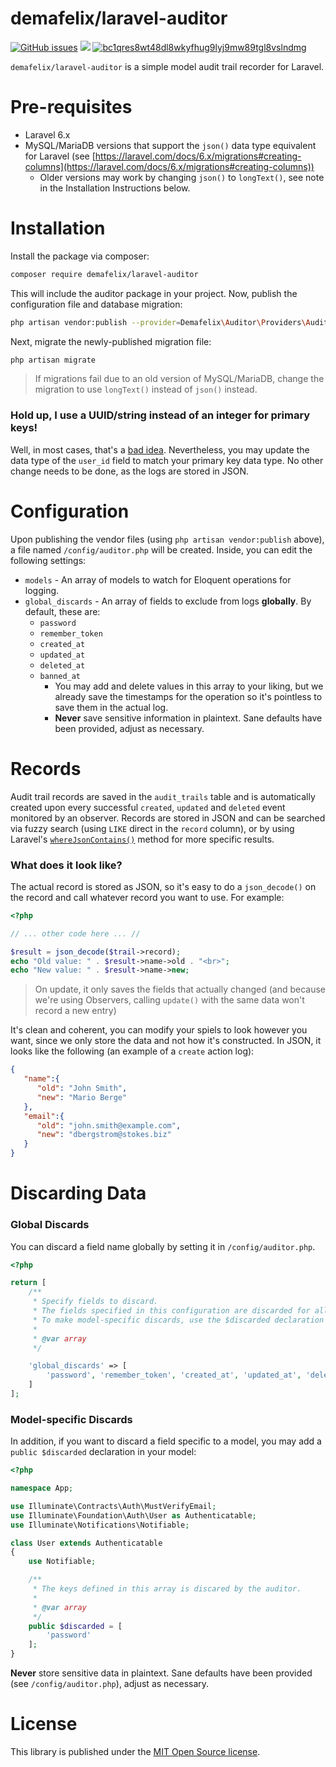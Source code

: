 # demafelix/laravel-auditor

[![GitHub issues](https://img.shields.io/github/issues/liamdemafelix/laravel-auditor)](https://github.com/liamdemafelix/laravel-auditor/issues) ![](https://img.shields.io/badge/runs%20on-laravel%206.x-red) [![bc1qres8wt48dl8wkyfhug9lyj9mw89tgl8vslndmg](https://img.shields.io/badge/donate-bitcoin-orange)](bitcoin:bc1qres8wt48dl8wkyfhug9lyj9mw89tgl8vslndmg)

`demafelix/laravel-auditor` is a simple model audit trail recorder for Laravel.

# Pre-requisites

* Laravel 6.x
* MySQL/MariaDB versions that support the `json()` data type equivalent for Laravel (see [https://laravel.com/docs/6.x/migrations#creating-columns](https://laravel.com/docs/6.x/migrations#creating-columns))
    * Older versions may work by changing `json()` to `longText()`, see note in the Installation Instructions below.

# Installation

Install the package via composer:

```bash
composer require demafelix/laravel-auditor
```

This will include the auditor package in your project. Now, publish the configuration file and database migration:

```bash
php artisan vendor:publish --provider=Demafelix\Auditor\Providers\AuditorServiceProvider
```

Next, migrate the newly-published migration file:

```bash
php artisan migrate
```

> If migrations fail due to an old version of MySQL/MariaDB, change the migration to use `longText()` instead of `json()` instead.

### Hold up, I use a UUID/string instead of an integer for primary keys!

Well, in most cases, that's a [bad idea](https://tomharrisonjr.com/uuid-or-guid-as-primary-keys-be-careful-7b2aa3dcb439). Nevertheless, you may update the data type of the `user_id` field to match your primary key data type. No other change needs to be done, as the logs are stored in JSON.

# Configuration

Upon publishing the vendor files (using `php artisan vendor:publish` above), a file named `/config/auditor.php` will be created. Inside, you can edit the following settings:

* `models` - An array of models to watch for Eloquent operations for logging.
* `global_discards` - An array of fields to exclude from logs **globally**. By default, these are:
    * `password`
    * `remember_token`
    * `created_at`
    * `updated_at`
    * `deleted_at`
    * `banned_at`
        * You may add and delete values in this array to your liking, but we already save the timestamps for the operation so it's pointless to save them in the actual log.
        * **Never** save sensitive information in plaintext. Sane defaults have been provided, adjust as necessary.

# Records

Audit trail records are saved in the `audit_trails` table and is automatically created upon every successful `created`, `updated` and `deleted` event monitored by an observer. Records are stored in JSON and can be searched via fuzzy search (using `LIKE` direct in the `record` column), or by using Laravel's [`whereJsonContains()`](https://laravel.com/docs/6.x/queries#json-where-clauses) method for more specific results.

### What does it look like?

The actual record is stored as JSON, so it's easy to do a `json_decode()` on the record and call whatever record you want to use. For example:

```php
<?php

// ... other code here ... //

$result = json_decode($trail->record);
echo "Old value: " . $result->name->old . "<br>";
echo "New value: " . $result->name->new;
```

> On update, it only saves the fields that actually changed (and because we're using Observers, calling `update()` with the same data won't record a new entry)

It's clean and coherent, you can modify your spiels to look however you want, since we only store the data and not how it's constructed. In JSON, it looks like the following (an example of a `create` action log):

```json
{ 
   "name":{ 
      "old": "John Smith",
      "new": "Mario Berge"
   },
   "email":{ 
      "old": "john.smith@example.com",
      "new": "dbergstrom@stokes.biz"
   }
}
```

# Discarding Data

### Global Discards

You can discard a field name globally by setting it in `/config/auditor.php`.

```php
<?php

return [
    /**
     * Specify fields to discard.
     * The fields specified in this configuration are discarded for all models.
     * To make model-specific discards, use the $discarded declaration on your model.
     *
     * @var array
     */

    'global_discards' => [
        'password', 'remember_token', 'created_at', 'updated_at', 'deleted_at', 'banned_at'
    ]
];
```

### Model-specific Discards

In addition, if you want to discard a field specific to a model, you may add a `public $discarded` declaration in your model:

```php
<?php

namespace App;

use Illuminate\Contracts\Auth\MustVerifyEmail;
use Illuminate\Foundation\Auth\User as Authenticatable;
use Illuminate\Notifications\Notifiable;

class User extends Authenticatable
{
    use Notifiable;

    /**
     * The keys defined in this array is discared by the auditor.
     *
     * @var array
     */
    public $discarded = [
        'password'
    ];
}
```

**Never** store sensitive data in plaintext. Sane defaults have been provided (see `/config/auditor.php`), adjust as necessary.

# License

This library is published under the [MIT Open Source license](https://github.com/liamdemafelix/auditor/blob/master/LICENSE).
